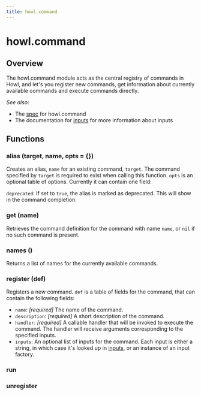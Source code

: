 ```yaml
---
title: howl.command
---
```


# howl.command

## Overview

The howl.command module acts as the central registry of commands in Howl, and
let's you register new commands, get information about currently available
commands and execute commands directly.

_See also_:

- The [spec](../spec/command_spec.html) for howl.command
- The documentation for [inputs] for more information about inputs

## Functions

### alias (target, name, opts = {})

Creates an alias, `name` for an existing command, `target`. The command
specified by `target` is required to exist when calling this function. `opts` is
an optional table of options. Currently it can contain one field:

`deprecated`: If set to `true`, the alias is marked as deprecated. This will
show in the command completion.

### get (name)

Retrieves the command definition for the command with name `name`, or `nil` if
no such command is present.

### names ()

Returns a list of names for the currently available commands.

### register (def)

Registers a new command. `def` is a table of fields for the command, that can
contain the following fields:

- `name`: _[required]_ The name of the command.
- `description`: _[required]_ A short description of the command.
- `handler`: _[required]_ A callable handler that will be invoked
 to execute the command. The handler will receive arguments corresponding to the
specified inputs.
- `inputs`: An optional list of inputs for the command. Each input is either a
string, in which case it's looked up in [inputs], or an instance of an input
factory.

### run

### unregister

[inputs]: inputs.html

